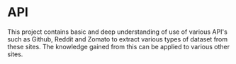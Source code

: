 # API
This project contains basic and deep understanding of use of various API's such as Github, Reddit and Zomato to extract various types of dataset from these sites.
The knowledge gained from this can be applied to various other sites.
